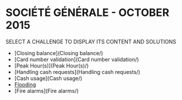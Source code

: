 # SOCIÉTÉ GÉNÉRALE - OCTOBER 2015

SELECT A CHALLENGE TO DISPLAY ITS CONTENT AND SOLUTIONS

* [Closing balance](Closing balance/)
* [Card number validation](Card number validation/)
* [Peak Hour(s)](Peak Hour(s)/)
* [Handling cash requests](Handling cash requests/)
* [Cash usage](Cash usage/)
* [Flooding](Flooding/)
* [Fire alarms](Fire alarms/)
